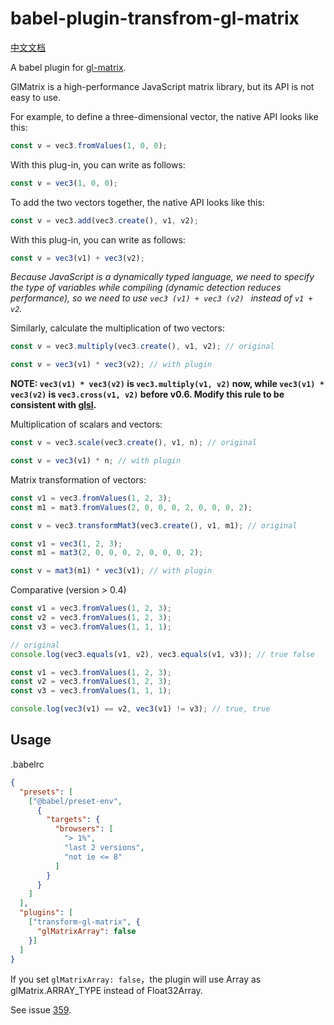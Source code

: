 # babel-plugin-transfrom-gl-matrix

[中文文档](README-CN.md)

A babel plugin for [gl-matrix](https://github.com/toji/gl-matrix).

GlMatrix is a high-performance JavaScript matrix library, but its API is not easy to use.

For example, to define a three-dimensional vector, the native API looks like this:

```js
const v = vec3.fromValues(1, 0, 0);
```

With this plug-in, you can write as follows:

```js
const v = vec3(1, 0, 0);
```

To add the two vectors together, the native API looks like this:

```js
const v = vec3.add(vec3.create(), v1, v2);
```

With this plug-in, you can write as follows:

```js
const v = vec3(v1) + vec3(v2);
```

_Because JavaScript is a dynamically typed language, we need to specify the type of variables while compiling (dynamic detection reduces performance), so we need to use `vec3 (v1) + vec3 (v2) ` instead of `v1 + v2`._

Similarly, calculate the multiplication of two vectors:

```js
const v = vec3.multiply(vec3.create(), v1, v2); // original
```

```js
const v = vec3(v1) * vec3(v2); // with plugin
```

**NOTE: `vec3(v1) * vec3(v2)` is `vec3.multiply(v1, v2)` now, while `vec3(v1) * vec3(v2)` is `vec3.cross(v1, v2)` before v0.6. Modify this rule to be consistent with [glsl](https://en.wikibooks.org/wiki/GLSL_Programming/Vector_and_Matrix_Operations).**

Multiplication of scalars and vectors:

```js
const v = vec3.scale(vec3.create(), v1, n); // original
```

```js
const v = vec3(v1) * n; // with plugin
```

Matrix transformation of vectors:

```js
const v1 = vec3.fromValues(1, 2, 3);
const m1 = mat3.fromValues(2, 0, 0, 0, 2, 0, 0, 0, 2);

const v = vec3.transformMat3(vec3.create(), v1, m1); // original
```

```js
const v1 = vec3(1, 2, 3);
const m1 = mat3(2, 0, 0, 0, 2, 0, 0, 0, 2);

const v = mat3(m1) * vec3(v1); // with plugin
```

Comparative (version > 0.4)

```js
const v1 = vec3.fromValues(1, 2, 3);
const v2 = vec3.fromValues(1, 2, 3);
const v3 = vec3.fromValues(1, 1, 1);

// original
console.log(vec3.equals(v1, v2), vec3.equals(v1, v3)); // true false
```

```js
const v1 = vec3.fromValues(1, 2, 3);
const v2 = vec3.fromValues(1, 2, 3);
const v3 = vec3.fromValues(1, 1, 1);

console.log(vec3(v1) == v2, vec3(v1) != v3); // true, true
```

## Usage

.babelrc

```json
{
  "presets": [
    ["@babel/preset-env",
      {
        "targets": {
          "browsers": [
            "> 1%",
            "last 2 versions",
            "not ie <= 8"
          ]
        }
      }
    ]
  ],
  "plugins": [
    ["transform-gl-matrix", {
      "glMatrixArray": false
    }]
  ]
}
```

If you set `glMatrixArray: false`，the plugin will use Array as glMatrix.ARRAY_TYPE instead of Float32Array.

See issue [359](https://github.com/toji/gl-matrix/issues/359).
